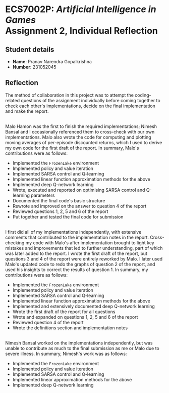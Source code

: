 # ECS7002P: _Artificial Intelligence in Games_<br>Assignment 2, Individual Reflection

## Student details

- **Name**: Pranav Narendra Gopalkrishna
- **Number**: 231052045

## Reflection

The method of collaboration in this project was to attempt the coding-related questions of the assignment individually before coming together to check each other's implementations, decide on the final implementation and make the report.

<br>Malo Hamon was the first to finish the required implementations; Nimesh Bansal and I occasionally referenced them to cross-check with our own implementations. Malo also wrote the code for computing and plotting moving averages of per-episode discounted returns, which I used to derive my own code for the first draft of the report. In summary, Malo's contributions were as follows:

- Implemented the `FrozenLake` environment
- Implemented policy and value iteration
- Implemented SARSA control and Q-learning
- Implemented linear function approximation methods for the above
- Implemented deep Q-network learning
- Wrote, executed and reported on optimising SARSA control and Q-learning parameters
- Documented the final code's basic structure
- Rewrote and improved on the answer to question 4 of the report
- Reviewed questions 1, 2, 5 and 6 of the report
- Put together and tested the final code for submission

<br>I first did all of my implementations independently, with extensive comments that contributed to the implementation notes in the report. Cross-checking my code with Malo's after implementation brought to light key mistakes and improvements that led to further understanding, part of which was later added to the report. I wrote the first draft of the report, but questions 3 and 4 of the report were entirely reworked by Malo. I later used Malo's updated code to redo the graphs of question 2 of the report, and used his insights to correct the results of question 1. In summary, my contributions were as follows:

- Implemented the `FrozenLake` environment
- Implemented policy and value iteration
- Implemented SARSA control and Q-learning
- Implemented linear function approximation methods for the above
- Implemented and extensively documented deep Q-network learning
- Wrote the first draft of the report for all questions
- Wrote and expanded on questions 1, 2, 5 and 6 of the report
- Reviewed question 4 of the report
- Wrote the definitions section and implementation notes

<br>Nimesh Bansal worked on the implementations independently, but was unable to contribute as much to the final submission as me or Malo due to severe illness. In summary, Nimesh's work was as follows:

- Implemented the `FrozenLake` environment
- Implemented policy and value iteration
- Implemented SARSA control and Q-learning
- Implemented linear approximation methods for the above
- Implemented deep Q-network learning
